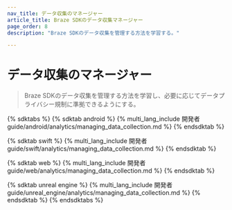```yaml
---
nav_title: データ収集のマネージャー
article_title: Braze SDKのデータ収集マネージャー
page_order: 8
description: "Braze SDKのデータ収集を管理する方法を学習する。"

---
```


# データ収集のマネージャー

> Braze SDKのデータ収集を管理する方法を学習し、必要に応じてデータプライバシー規制に準拠できるようにする。

{% sdktabs %}
{% sdktab android %}
{% multi_lang_include 開発者guide/android/analytics/managing_data_collection.md %}
{% endsdktab %}

{% sdktab swift %}
{% multi_lang_include 開発者guide/swift/analytics/managing_data_collection.md %}
{% endsdktab %}

{% sdktab web %}
{% multi_lang_include 開発者guide/web/analytics/managing_data_collection.md %}
{% endsdktab %}

{% sdktab unreal engine %}
{% multi_lang_include 開発者guide/unreal_engine/analytics/managing_data_collection.md %}
{% endsdktab %}
{% endsdktabs %}

